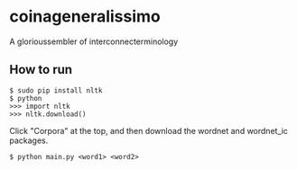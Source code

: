 # coinageneralissimo
A glorioussembler of interconnecterminology

## How to run
```
$ sudo pip install nltk
$ python
>>> import nltk
>>> nltk.download()
```
Click "Corpora" at the top, and then download the wordnet and wordnet_ic packages.

```
$ python main.py <word1> <word2>
```

